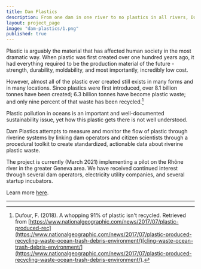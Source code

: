 ```yaml
---
title: Dam Plastics
description: From one dam in one river to no plastics in all rivers, Dam Plastics empowers stakeholders to systematically monitor and control the flow of plastic.
layout: project_page
image: "dam-plastics/1.png"
published: true
---
```




Plastic is arguably the material that has affected human society in the most dramatic way. When plastic was first created over one hundred years ago, it had everything required to be the production material of the future - strength, durability, moldability, and most importantly, incredibly low cost. 



However, almost all of the plastic ever created still exists in many forms and in many locations. Since plastics were first introduced, over 8.1 billion tonnes have been created; 6.3 billion tonnes have become plastic waste; and only nine percent of that waste has been recycled.[^1]



Plastic pollution in oceans is an important and well-documented sustainability issue, yet how this plastic gets there is not well understood. 



Dam Plastics attempts to measure and monitor the flow of plastic through riverine systems by linking dam operators and citizen scientists through a procedural toolkit to create standardized, actionable data about riverine plastic waste. 



The project is currently (March 2021) implementing a pilot on the Rhône river in the greater Geneva area. We have received continued interest through several dam operators, electricity utility companies, and several startup incubators.



Learn more [here](http://www.damplastics.org).



---

[^1]: Dufour, F. (2018). A whopping 91% of plastic isn't recycled. Retrieved from [https://www.nationalgeographic.com/news/2017/07/plastic-produced-rec](https://www.nationalgeographic.com/news/2017/07/plastic-produced-recycling-waste-ocean-trash-debris-environment/)[cling-waste-ocean-trash-debris-environment/](https://www.nationalgeographic.com/news/2017/07/plastic-produced-recycling-waste-ocean-trash-debris-environment/).